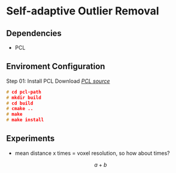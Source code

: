 # Self-adaptive Outlier Removal
## Dependencies
* PCL

## Enviroment Configuration
Step 01: Install PCL
Download [*PCL source*](https://github.com/PointCloudLibrary/pcl/releases)
```c++
# cd pcl-path
# mkdir build
# cd build
# cmake ..
# make
# make install
```

## Experiments
* mean distance x  times = voxel resolution, so how about times?

$$a + b$$